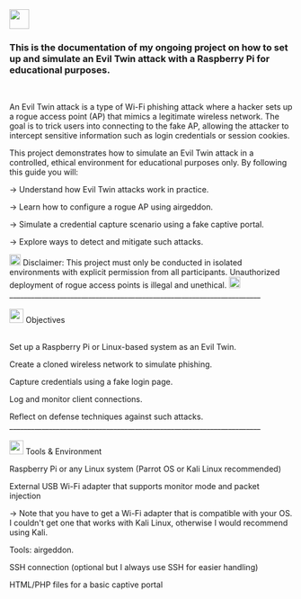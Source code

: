 <img width="35" height="35" alt="" src="https://github.com/user-attachments/assets/cac505b8-347f-4980-b9fd-e8b46e978f4a" />

<h3>This is the documentation of my ongoing project on how to set up and simulate an Evil Twin attack with a Raspberry Pi for educational purposes.</h3><br>


An Evil Twin attack is a type of Wi-Fi phishing attack where a hacker sets up a rogue access point (AP) that mimics a legitimate wireless network. The goal is to trick users into connecting to the fake AP, allowing the attacker to intercept sensitive information such as login credentials or session cookies.

This project demonstrates how to simulate an Evil Twin attack in a controlled, ethical environment for educational purposes only. By following this guide you will:

-> Understand how Evil Twin attacks work in practice.

-> Learn how to configure a rogue AP using airgeddon.

-> Simulate a credential capture scenario using a fake captive portal.

-> Explore ways to detect and mitigate such attacks.

<img width="20" height="20" alt="image" src="https://github.com/user-attachments/assets/0d361d92-3112-4495-b6a3-37212ded082e" /> 
Disclaimer: This project must only be conducted in isolated environments with explicit permission from all participants. Unauthorized deployment of rogue access points is illegal and unethical. 
<img width="20" height="20" alt="image" src="https://github.com/user-attachments/assets/0d361d92-3112-4495-b6a3-37212ded082e" /><br>
______________________________________________________________________<br>
<br><img width="25" height="25" alt="" src="https://github.com/user-attachments/assets/3bdcf782-a450-4031-aee0-b91c42814b19"/>
Objectives <br><br>

Set up a Raspberry Pi or Linux-based system as an Evil Twin.

Create a cloned wireless network to simulate phishing.

Capture credentials using a fake login page.

Log and monitor client connections.

Reflect on defense techniques against such attacks.<br>
______________________________________________________________________<br>
<br><img width="25" height="25" alt="" src="https://github.com/user-attachments/assets/1add1cac-b4d2-403a-acec-073fa03f134b" />
Tools & Environment 

Raspberry Pi or any Linux system (Parrot OS or Kali Linux recommended)

External USB Wi-Fi adapter that supports monitor mode and packet injection

-> Note that you have to get a Wi-Fi adapter that is compatible with your OS. I couldn't get one that works with Kali Linux, otherwise I would recommend using Kali.

Tools: airgeddon.

SSH connection (optional but I always use SSH for easier handling)

HTML/PHP files for a basic captive portal
